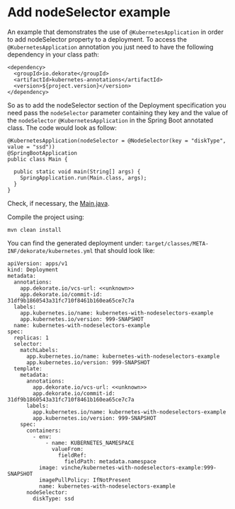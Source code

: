 # Add nodeSelector example 

An example that demonstrates the use of `@KubernetesApplication` in order to add nodeSelector property to a deployment.
To access the `@KubernetesApplication` annotation you just need to have the following dependency in your
class path:

    <dependency>
      <groupId>io.dekorate</groupId>
      <artifactId>kubernetes-annotations</artifactId>
      <version>${project.version}</version>
    </dependency>

So as to add the nodeSelector section of the Deployment specification you need pass the `nodeSelector` parameter containing they key and the value of the `nodeSelector` `@KubernetesApplication` in the Spring Boot annotated class. The code would look as follow:

```
@KubernetesApplication(nodeSelector = @NodeSelector(key = "diskType", value = "ssd"))
@SpringBootApplication
public class Main {

  public static void main(String[] args) {
    SpringApplication.run(Main.class, args);
  }
}
```
Check, if necessary, the [Main.java](src/main/java/io/dekorate/example/Main.java).

Compile the project using:

    mvn clean install
    
You can find the generated deployment under: `target/classes/META-INF/dekorate/kubernetes.yml` that should look like:
```---
apiVersion: apps/v1
kind: Deployment
metadata:
  annotations:
    app.dekorate.io/vcs-url: <<unknown>>
    app.dekorate.io/commit-id: 31df9b1860543a31fc710f8461b160ea65ce7c7a
  labels:
    app.kubernetes.io/name: kubernetes-with-nodeselectors-example
    app.kubernetes.io/version: 999-SNAPSHOT
  name: kubernetes-with-nodeselectors-example
spec:
  replicas: 1
  selector:
    matchLabels:
      app.kubernetes.io/name: kubernetes-with-nodeselectors-example
      app.kubernetes.io/version: 999-SNAPSHOT
  template:
    metadata:
      annotations:
        app.dekorate.io/vcs-url: <<unknown>>
        app.dekorate.io/commit-id: 31df9b1860543a31fc710f8461b160ea65ce7c7a
      labels:
        app.kubernetes.io/name: kubernetes-with-nodeselectors-example
        app.kubernetes.io/version: 999-SNAPSHOT
    spec:
      containers:
        - env:
            - name: KUBERNETES_NAMESPACE
              valueFrom:
                fieldRef:
                  fieldPath: metadata.namespace
          image: vinche/kubernetes-with-nodeselectors-example:999-SNAPSHOT
          imagePullPolicy: IfNotPresent
          name: kubernetes-with-nodeselectors-example
      nodeSelector:
        diskType: ssd
```


